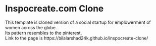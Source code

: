<h1>Inspocreate.com Clone</h1>
This template is cloned version of a social startup for emplowerment of women across the globe.</br>
Its pattern resembles to the pinterest.</br>
Link to the page is https://bilalarshad24k.github.io/inspocreate-clone/

